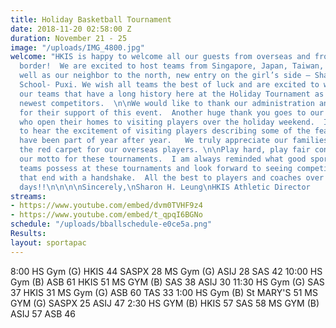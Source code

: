 ```yaml
---
title: Holiday Basketball Tournament
date: 2018-11-20 02:58:00 Z
duration: November 21 - 25
image: "/uploads/IMG_4800.jpg"
welcome: "HKIS is happy to welcome all our guests from overseas and from across the
  border!  We are excited to host teams from Singapore, Japan, Taiwan, Thailand as
  well as our neighbor to the north, new entry on the girl’s side – Shanghai American
  School- Puxi. We wish all teams the best of luck and are excited to welcome back
  our teams that have a long history here at the Holiday Tournament as well as our
  newest competitors.  \n\nWe would like to thank our administration and community
  for their support of this event.  Another huge thank you goes to our homestay families
  who open their homes to visiting players over the holiday weekend.  It is heartwarming
  to hear the excitement of visiting players describing some of the feasts that they
  have been part of year after year.   We truly appreciate our families rolling out
  the red carpet for our overseas players. \n\nPlay hard, play fair continues to be
  our motto for these tournaments.  I am always reminded what good sportsmanship our
  teams possess at these tournaments and look forward to seeing competitive games
  that end with a handshake.  All the best to players and coaches over the next few
  days!!\n\n\n\nSincerely,\nSharon H. Leung\nHKIS Athletic Director                    \n"
streams:
- https://www.youtube.com/embed/dvm0TVHF9z4
- https://www.youtube.com/embed/t_qpqI6BGNo
schedule: "/uploads/bballschedule-e0ce5a.png"
Results: 
layout: sportapac
---
```


8:00
HS Gym (G)   HKIS  44  SASPX  28
MS Gym (G)   ASIJ   28   SAS   42
10:00
HS Gym  (B)   ASB  61  HKIS  51
MS GYM  (B)   SAS  38   ASIJ   30
11:30
HS Gym (G)  SAS  37  HKIS  31
MS Gym (G)  ASB 60  TAS  33
1:00
HS Gym (B)  St MARY'S  51
MS GYM (G)   SASPX 25   ASIJ   47
2:30
HS GYM (B)   HKIS 57      SAS  58
MS GYM (B)   ASIJ 57      ASB   46




